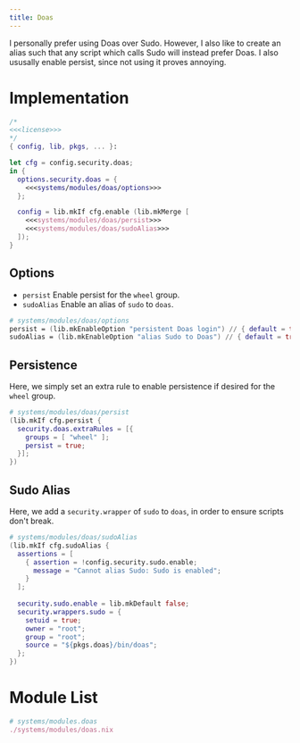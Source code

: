 ```yaml
---
title: Doas
---
```


I personally prefer using Doas over Sudo. However, I also like to create an alias such that any script which calls Sudo will instead prefer Doas. I also ususally enable persist, since not using it proves annoying.

# Implementation
```nix systems/modules/doas.nix
/*
<<<license>>>
*/
{ config, lib, pkgs, ... }:

let cfg = config.security.doas;
in {
  options.security.doas = {
    <<<systems/modules/doas/options>>>
  };

  config = lib.mkIf cfg.enable (lib.mkMerge [
    <<<systems/modules/doas/persist>>>
    <<<systems/modules/doas/sudoAlias>>>
  ]);
}
```

## Options
- `persist` Enable persist for the `wheel` group.
- `sudoAlias` Enable an alias of `sudo` to `doas`.

```nix "systems/modules/doas/options"
# systems/modules/doas/options
persist = (lib.mkEnableOption "persistent Doas login") // { default = true; };
sudoAlias = (lib.mkEnableOption "alias Sudo to Doas") // { default = true; };
```

## Persistence
Here, we simply set an extra rule to enable persistence if desired for the `wheel` group.
```nix "systems/modules/doas/persist"
# systems/modules/doas/persist
(lib.mkIf cfg.persist {
  security.doas.extraRules = [{
    groups = [ "wheel" ];
    persist = true;
  }];
})
```

## Sudo Alias
Here, we add a `security.wrapper` of `sudo` to `doas`, in order to ensure scripts don't break.
```nix "systems/modules/doas/sudoAlias"
# systems/modules/doas/sudoAlias
(lib.mkIf cfg.sudoAlias {
  assertions = [
    { assertion = !config.security.sudo.enable;
      message = "Cannot alias Sudo: Sudo is enabled";
    }
  ];
  
  security.sudo.enable = lib.mkDefault false;
  security.wrappers.sudo = {
    setuid = true;
    owner = "root";
    group = "root";
    source = "${pkgs.doas}/bin/doas";
  };
})
```

# Module List
```nix "systems/modules" +=
# systems/modules.doas
./systems/modules/doas.nix
```

